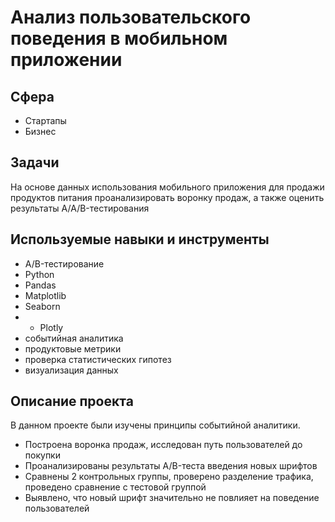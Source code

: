 # Анализ пользовательского поведения в мобильном приложении
## Сфера
- Стартапы
- Бизнес
## Задачи
На основе данных использования мобильного приложения для продажи продуктов питания проанализировать воронку продаж, а также оценить результаты A/A/B-тестирования

## Используемые навыки и инструменты
- A/B-тестирование
- Python
- Pandas
- Matplotlib
- Seaborn
- - Plotly
- событийная аналитика
- продуктовые метрики
- проверка статистических гипотез
- визуализация данных
## Описание проекта
В данном проекте были изучены принципы событийной аналитики.

- Построена воронка продаж, исследован путь пользователей до покупки
- Проанализированы результаты A/B-теста введения новых шрифтов
- Сравнены 2 контрольных группы, проверено разделение трафика, проведено сравнение с тестовой группой
- Выявлено, что новый шрифт значительно не повлияет на поведение пользователей
